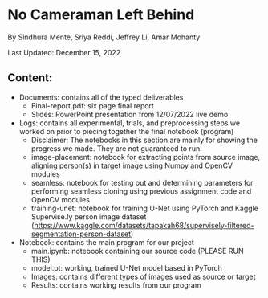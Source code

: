 # No Cameraman Left Behind

By Sindhura Mente, Sriya Reddi, Jeffrey Li, Amar Mohanty

Last Updated: December 15, 2022

## Content:

- Documents: contains all of the typed deliverables
    - Final-report.pdf: six page final report
    - Slides: PowerPoint presentation from 12/07/2022 live demo
- Logs: contains all experimental, trials, and preprocessing steps we worked on prior to piecing together the final notebook (program)
    - Disclaimer: The notebooks in this section are mainly for showing the progress we made. They are not guaranteed to run.
    - image-placement: notebook for extracting points from source image, aligning person(s) in target image using Numpy and OpenCV modules
    - seamless: notebook for testing out and determining parameters for performing seamless cloning using previous assignment code and OpenCV modules
    - training-unet: notebook for training U-Net using PyTorch and Kaggle Supervise.ly person image dataset (https://www.kaggle.com/datasets/tapakah68/supervisely-filtered-segmentation-person-dataset) 
- Notebook: contains the main program for our project
    - main.ipynb: notebook containing our source code (PLEASE RUN THIS)
    - model.pt: working, trained U-Net model based in PyTorch
    - Images: contains different types of images used as source or target 
    - Results: contains working results from our program




